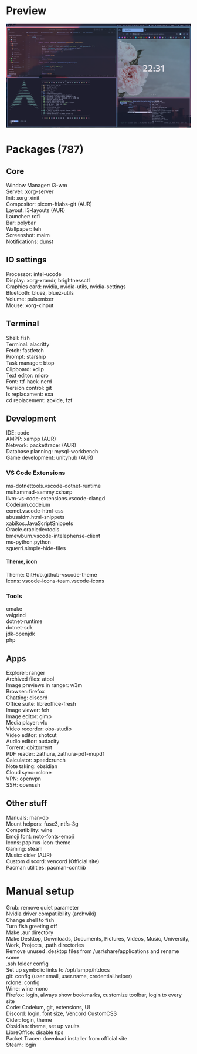 # Preview  
<img src="./assets/preview.png"> </img>
# Packages (787)  
## Core  
Window Manager: i3-wm  
Server: xorg-server  
Init: xorg-xinit  
Compositor: picom-ftlabs-git (AUR)  
Layout: i3-layouts (AUR)  
Launcher: rofi  
Bar: polybar  
Wallpaper: feh  
Screenshot: maim  
Notifications: dunst  
## IO settings  
Processor: intel-ucode  
Display: xorg-xrandr, brightnessctl  
Graphics card: nvidia, nvidia-utils, nvidia-settings  
Bluetooth: bluez, bluez-utils  
Volume: pulsemixer  
Mouse: xorg-xinput  
## Terminal  
Shell: fish  
Terminal: alacritty  
Fetch: fastfetch  
Prompt: starship  
Task manager: btop  
Clipboard: xclip  
Text editor: micro  
Font: ttf-hack-nerd  
Version control: git  
ls replacament: exa  
cd replacement: zoxide, fzf  
## Development  
IDE: code  
AMPP: xampp (AUR)  
Network: packettracer (AUR)  
Database planning: mysql-workbench  
Game development: unityhub (AUR)  
### VS Code Extensions  
ms-dotnettools.vscode-dotnet-runtime  
muhammad-sammy.csharp  
llvm-vs-code-extensions.vscode-clangd  
Codeium.codeium  
ecmel.vscode-html-css  
abusaidm.html-snippets  
xabikos.JavaScriptSnippets  
Oracle.oracledevtools  
bmewburn.vscode-intelephense-client  
ms-python.python  
sguerri.simple-hide-files  
#### Theme, icon  
Theme: GitHub.github-vscode-theme  
Icons: vscode-icons-team.vscode-icons  
### Tools  
cmake  
valgrind  
dotnet-runtime  
dotnet-sdk  
jdk-openjdk  
php  
## Apps  
Explorer: ranger  
Archived files: atool  
Image previews in ranger: w3m  
Browser: firefox  
Chatting: discord  
Office suite: libreoffice-fresh  
Image viewer: feh  
Image editor: gimp  
Media player: vlc  
Video recorder: obs-studio  
Video editor: shotcut  
Audio editor: audacity  
Torrent: qbittorrent  
PDF reader: zathura, zathura-pdf-mupdf  
Calculator: speedcrunch  
Note taking: obsidian   
Cloud sync: rclone  
VPN: openvpn  
SSH: openssh  
## Other stuff 
Manuals: man-db  
Mount helpers: fuse3, ntfs-3g  
Compatibility: wine  
Emoji font: noto-fonts-emoji  
Icons: papirus-icon-theme  
Gaming: steam  
Music: cider (AUR)   
Custom discord: vencord (Official site)  
Pacman utilities: pacman-contrib  
# Manual setup  
Grub: remove quiet parameter  
Nvidia driver compatiibility (archwiki)  
Change shell to fish  
Turn fish greeting off  
Make .aur directory  
Make Desktop, Downloads, Documents, Pictures, Videos, Music, University, Work, Projects, .path directories  
Remove unused .desktop files from /usr/share/applications and rename some  
.ssh folder config  
Set up symbolic links to /opt/lampp/htdocs  
git: config (user.email, user.name, credential.helper)  
rclone: config  
Wine: wine mono  
Firefox: login, always show bookmarks, customize toolbar, login to every site  
Code: Codeium, git, extensions, UI  
Discord: login, font size, Vencord CustomCSS  
Cider: login, theme  
Obsidian: theme, set up vaults  
LibreOffice: disable tips  
Packet Tracer: download installer from official site  
Steam: login  
